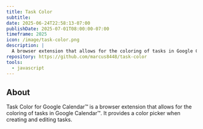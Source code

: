 ```yaml
---
title: Task Color
subtitle: 
date: 2025-06-24T22:58:13-07:00
publishDate: 2025-07-01T08:00:00-07:00
timeframe: 2025
icon: /image/task-color.png
description: |
  A browser extension that allows for the coloring of tasks in Google Calendar&trade;
repository: https://github.com/marcus8448/task-color
tools:
  - javascript
---
```


## About
Task Color for Google Calendar&trade; is a browser extension that allows for the coloring of tasks in Google Calendar&trade;.
It provides a color picker when creating and editing tasks.
